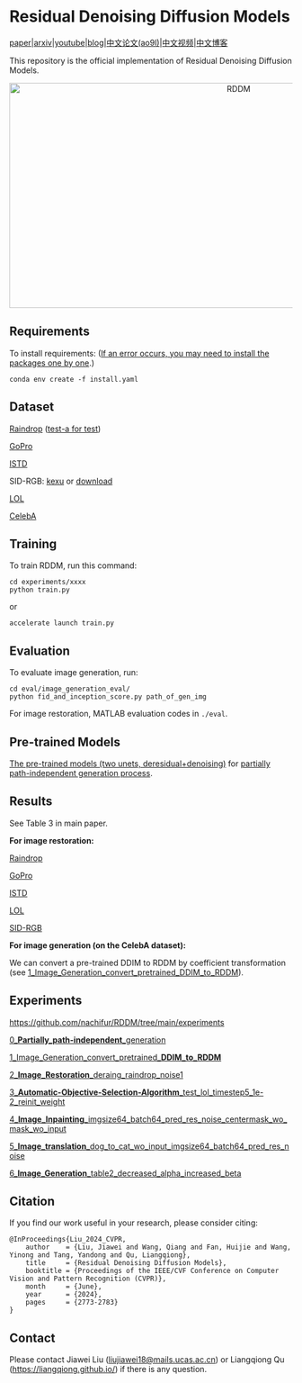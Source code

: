 # Residual Denoising Diffusion Models

[paper](https://openaccess.thecvf.com/content/CVPR2024/html/Liu_Residual_Denoising_Diffusion_Models_CVPR_2024_paper.html)|[arxiv](https://arxiv.org/abs/2308.13712)|[youtube](https://www.youtube.com/watch?v=E-ObZs32fEU)|[blog](https://twitter.com/nachifur/status/1762730191707881537)|[中文论文(ao9l)](https://rec.ustc.edu.cn/share/60cb4770-1b6a-11ef-8e9e-332aeb6c199a)|[中文视频](https://cmdr.com.cn/lectureHall/lectureRoomDetail?liveUid=58e63bb51116d7c01f37dfee1354b043)|[中文博客](https://www.zhihu.com/question/645935461/answer/3410873004)

This repository is the official implementation of Residual Denoising Diffusion Models.

<p align="center">
<a href="https://cvpr.thecvf.com/virtual/2024/poster/31373" target="_blank">
<img width="800" height="400" img align="center" alt="RDDM" src="https://github.com/nachifur/RDDM/blob/main/poster/Jiawei_9969.png" />
</a>
</p>

## Requirements

To install requirements: ([If an error occurs, you may need to install the packages one by one](https://github.com/nachifur/RDDM/issues/41#issuecomment-2477808693).)

```
conda env create -f install.yaml
```


## Dataset

[Raindrop](https://github.com/rui1996/DeRaindrop) ([test-a for test](https://github.com/rui1996/DeRaindrop))

[GoPro](https://github.com/swz30/MPRNet/blob/main/Deblurring/Datasets/README.md)

[ISTD](https://github.com/DeepInsight-PCALab/ST-CGAN)

SID-RGB: [kexu](https://kkbless.github.io/) or [download](https://drive.google.com/drive/folders/1-psXDjeW4FiRdLjc9idABsxGPo1Kn1jR)

[LOL](https://daooshee.github.io/BMVC2018website/)

[CelebA](https://github.com/nachifur/RDDM/issues/8#issuecomment-1978889073)

## Training

To train RDDM, run this command:

```train
cd experiments/xxxx
python train.py
```
or
```train
accelerate launch train.py
```

## Evaluation

To evaluate image generation, run:

```eval
cd eval/image_generation_eval/
python fid_and_inception_score.py path_of_gen_img
```

For image restoration, MATLAB evaluation codes in `./eval`.

## Pre-trained Models

[The pre-trained models (two unets, deresidual+denoising)](https://rec.ustc.edu.cn/share/3d8d9200-4e7e-11ef-b0ee-250e7e41f368) for [partially path-independent generation process](https://github.com/nachifur/RDDM/tree/main/experiments/0_Partially_path-independent_generation).

## Results

See Table 3 in main paper.

**For image restoration:**

[Raindrop](https://rec.ustc.edu.cn/share/c20ea640-4e7e-11ef-b29e-b1b12149494a)

[GoPro](https://rec.ustc.edu.cn/share/f9deffc0-4e7e-11ef-b4dd-b51790f24839)

[ISTD](https://rec.ustc.edu.cn/share/da867b10-4e7e-11ef-b21d-b3131e611f52)

[LOL](https://rec.ustc.edu.cn/share/e9c00ab0-4e7e-11ef-89a0-292c4c37c153)

[SID-RGB](https://rec.ustc.edu.cn/share/b213c330-4e7e-11ef-9b3e-957f50ca7d9b)


**For image generation (on the CelebA dataset):**

We can convert a pre-trained DDIM to RDDM by coefficient transformation (see [1_Image_Generation_convert_pretrained_DDIM_to_RDDM](https://github.com/nachifur/RDDM/tree/main/experiments/1_Image_Generation_convert_pretrained_DDIM_to_RDDM)).

## Experiments 
https://github.com/nachifur/RDDM/tree/main/experiments

[0_**Partially_path-independent**_generation](https://github.com/nachifur/RDDM/tree/main/experiments/0_Partially_path-independent_generation)

[1_Image_Generation_convert_pretrained_**DDIM_to_RDDM**](1_Image_Generation_convert_pretrained_DDIM_to_RDDM)

[2_**Image_Restoration**_deraing_raindrop_noise1](https://github.com/nachifur/RDDM/tree/main/experiments/2_Image_Restoration_deraing_raindrop_noise1)

[3_**Automatic-Objective-Selection-Algorithm**_test_lol_timestep5_1e-2_reinit_weight](https://github.com/nachifur/RDDM/tree/main/experiments/3_AOSA_test_lol_timestep5_1e-2_reinit_weight)

[4_**Image_Inpainting**_imgsize64_batch64_pred_res_noise_centermask_wo_mask_wo_input](https://github.com/nachifur/RDDM/tree/main/experiments/4_Image_Inpainting_imgsize64_batch64_pred_res_noise_centermask_wo_mask_wo_input)

[5_**Image_translation**_dog_to_cat_wo_input_imgsize64_batch64_pred_res_noise](https://github.com/nachifur/RDDM/tree/main/experiments/5_Image_translation_dog_to_cat_wo_input_imgsize64_batch64_pred_res_noise)

[6_**Image_Generation**_table2_decreased_alpha_increased_beta](https://github.com/nachifur/RDDM/tree/main/experiments/6_Image_Generation_table2_decreased_alpha_increased_beta)

## Citation
If you find our work useful in your research, please consider citing:
```
@InProceedings{Liu_2024_CVPR,
    author    = {Liu, Jiawei and Wang, Qiang and Fan, Huijie and Wang, Yinong and Tang, Yandong and Qu, Liangqiong},
    title     = {Residual Denoising Diffusion Models},
    booktitle = {Proceedings of the IEEE/CVF Conference on Computer Vision and Pattern Recognition (CVPR)},
    month     = {June},
    year      = {2024},
    pages     = {2773-2783}
}
```
## Contact
Please contact Jiawei Liu (liujiawei18@mails.ucas.ac.cn) or Liangqiong Qu (https://liangqiong.github.io/) if there is any question.
